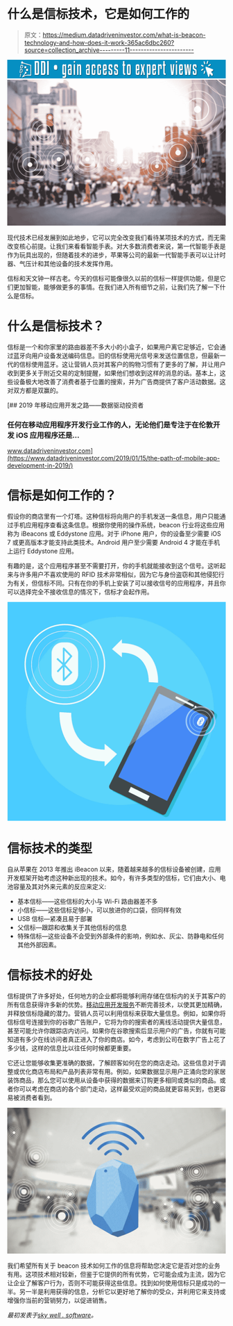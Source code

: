 # 什么是信标技术，它是如何工作的

> 原文：<https://medium.datadriveninvestor.com/what-is-beacon-technology-and-how-does-it-work-365ac6dbc260?source=collection_archive---------11----------------------->

[![](img/0e2e4a541fdd4fd0e4a914ebab58dbfa.png)](http://www.track.datadriveninvestor.com/1B9E)![](img/c535eb529727d85b6ff1270061f09a27.png)

现代技术已经发展到如此地步，它可以完全改变我们看待某项技术的方式，而无需改变核心前提。让我们来看看智能手表。对大多数消费者来说，第一代智能手表是作为玩具出现的，但随着技术的进步，苹果等公司的最新一代智能手表可以让计时器、气压计和其他设备的技术发挥作用。

信标和天文钟一样古老。今天的信标可能像很久以前的信标一样提供功能，但是它们更加智能，能够做更多的事情。在我们进入所有细节之前，让我们先了解一下什么是信标。

# 什么是信标技术？

信标是一个和你家里的路由器差不多大小的小盒子，如果用户离它足够近，它会通过蓝牙向用户设备发送编码信息。旧的信标使用光信号来发送位置信息，但最新一代的信标使用蓝牙。这让营销人员对其客户的购物习惯有了更多的了解，并让用户收到更多关于附近交易的定制提醒，如果他们想收到这样的消息的话。基本上，这些设备极大地改善了消费者基于位置的搜索，并为广告商提供了客户活动数据。这对双方都是双赢的。

[](https://www.datadriveninvestor.com/2019/01/15/the-path-of-mobile-app-development-in-2019/) [## 2019 年移动应用开发之路——数据驱动投资者

### 任何在移动应用程序开发行业工作的人，无论他们是专注于在伦敦开发 iOS 应用程序还是…

www.datadriveninvestor.com](https://www.datadriveninvestor.com/2019/01/15/the-path-of-mobile-app-development-in-2019/) 

# 信标是如何工作的？

假设你的商店里有一个灯塔。这种信标将向用户的手机发送一条信息，用户只能通过手机应用程序查看这条信息。根据你使用的操作系统，beacon 行业将这些应用称为 iBeacons 或 Eddystone 应用。对于 iPhone 用户，你的设备至少需要 iOS 7 或更高版本才能支持此类技术。Android 用户至少需要 Android 4 才能在手机上运行 Eddystone 应用。

有趣的是，这个应用程序甚至不需要打开，你的手机就能接收到这个信号。这听起来与许多用户不喜欢使用的 RFID 技术非常相似，因为它与身份盗窃和其他侵犯行为有关，但信标不同。只有在你的手机上安装了可以接收信号的应用程序，并且你可以选择完全不接收信息的情况下，信标才会起作用。

![](img/33f7a153db652374f899d6337be8beb7.png)

# 信标技术的类型

自从苹果在 2013 年推出 iBeacon 以来，随着越来越多的信标设备被创建，应用开发框架开始考虑这种新出现的技术。如今，有许多类型的信标，它们由大小、电池容量及其对外来元素的反应来定义:

*   基本信标——这些信标的大小与 Wi-Fi 路由器差不多
*   小信标——这些信标足够小，可以放进你的口袋，但同样有效
*   USB 信标—紧凑且易于部署
*   父信标—跟踪和收集关于其他信标的信息
*   特殊信标—这些设备不会受到外部条件的影响，例如水、灰尘、防静电和任何其他外部因素。

# 信标技术的好处

信标提供了许多好处，任何地方的企业都将能够利用存储在信标内的关于其客户的所有信息获得许多新的优势。[移动应用开发服务](https://skywell.software/mobile-app-development/)不断完善技术，以使其更加精确，并释放信标隐藏的潜力。营销人员可以利用信标来获取大量信息。例如，如果你将信标信号连接到你的谷歌广告账户，它将为你的搜索者的离线活动提供大量信息，甚至可能允许你跟踪店内访问。如果你在谷歌搜索后显示用户的广告，你就有可能知道有多少在线访问者真正进入了你的商店。如今，考虑到公司在数字广告上花了多少钱，这样的信息比以往任何时候都更重要。

它还让您能够收集更准确的数据，了解顾客如何在您的商店走动。这些信息对于调整或优化商店布局和产品列表非常有用。例如，如果数据显示用户正涌向您的家居装饰商品，那么您可以使用从设备中获得的数据来订购更多相同或类似的商品。或者你可以考虑在商店的各个部门走动，这样最受欢迎的商品就更容易买到，也更容易被消费者看到。

![](img/b269a93b21c162e6e9c6fe5b1ac76f8e.png)

我们希望所有关于 beacon 技术如何工作的信息将帮助您决定它是否对您的业务有用。这项技术相对较新，但鉴于它提供的所有优势，它可能会成为主流，因为它让企业了解客户行为，否则不可能获得这些信息。找到如何使用信标只是成功的一半。另一半是利用获得的信息，分析它以更好地了解你的受众，并利用它来支持或增强你当前的营销努力，以促进销售。

*最初发表于*[*sky well . software*](https://skywell.software/blog/what-is-beacon-technology-and-how-does-it-work/)*。*